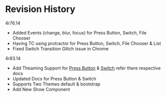 Revision History
==================
4r76.14
* Added Events (change, blur, focus) for Press Button, Switch, File Chooser
* Having TC using protractor for Press Button, Switch, File Chooser & List
* Fixed Switch Transition Glitch issue in Chrome

4r83.14
* Add Theaming Support for [Press Button](http::/gkodes.github.io/ngul/#nuPressButton) & [Switch](http::/gkodes.github.io/ngul/#nuSwitch) refer there respective docs
* Updated Docs for Press Button & Switch
* Supports Two Themes default & bootstrap
* Add New Show Component
